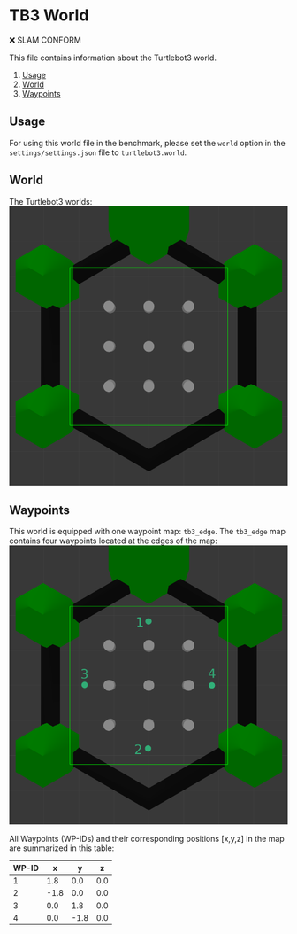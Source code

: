 # TB3 World
:x: SLAM CONFORM

This file contains information about the Turtlebot3 world.
1. [Usage](#usage)
2. [World](#world)
3. [Waypoints](#waypoints)

## Usage
For using this world file in the benchmark, please set the `world` option 
in the `settings/settings.json` file to `turtlebot3.world`. 

## World
The Turtlebot3 worlds:
![alt text](../res/imgs/worlds/tb3.png "tb3_world")

## Waypoints
This world is equipped with one waypoint map: `tb3_edge`.
The `tb3_edge` map contains four waypoints located at the edges of the map:
![alt text](../res/imgs/wp_maps/tb3_edge.png "tb3_edge")

All Waypoints (WP-IDs) and their corresponding positions
[x,y,z] in the map are summarized in this table: 

WP-ID | x | y | z
--- | --- | --- | ---
1 | 1.8 | 0.0 | 0.0
2 | -1.8 | 0.0 | 0.0
3 | 0.0 | 1.8 | 0.0
4 | 0.0 | -1.8 | 0.0
